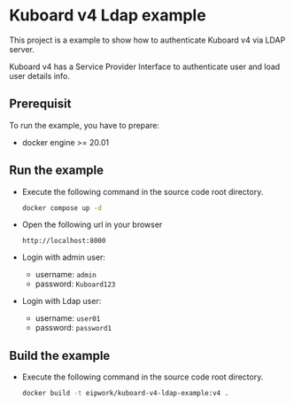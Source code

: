 # Kuboard v4 Ldap example

This project is a example to show how to authenticate Kuboard v4 via LDAP server.

Kuboard v4 has a Service Provider Interface to authenticate user and load user details info.


## Prerequisit

To run the example, you have to prepare:
* docker engine >= 20.01


## Run the example

* Execute the following command in the source code root directory.

  ```sh
  docker compose up -d
  ```

* Open the following url in your browser

  `http://localhost:8000`

* Login with admin user:

  * username: `admin`
  * password: `Kuboard123`

* Login with Ldap user:

  * username: `user01`
  * password: `password1`

## Build the example

* Execute the following command in the source code root directory.

  ```sh
  docker build -t eipwork/kuboard-v4-ldap-example:v4 .
  ```